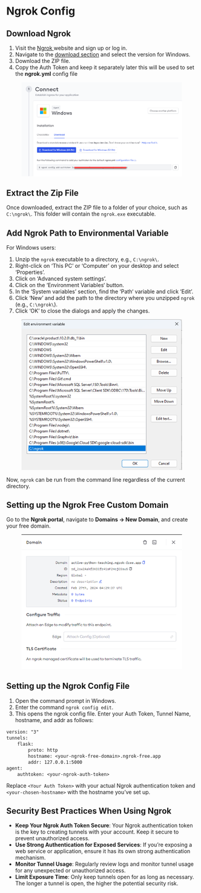 # Ngrok Config

## Download Ngrok

1. Visit the [Ngrok ](https://ngrok.com/)website and sign up or log in.
2. Navigate to the [download section](https://dashboard.ngrok.com/get-started/setup/windows) and select the version for Windows.
3. Download the ZIP file.
4. Copy the Auth Token and keep it separately later this will be used to set the **ngrok.yml** config file

<figure><img src="../../.gitbook/assets/Ngrok Windows Download.webp" alt=""><figcaption></figcaption></figure>

## Extract the Zip File

Once downloaded, extract the ZIP file to a folder of your choice, such as `C:\ngrok\`. This folder will contain the `ngrok.exe` executable.

## Add Ngrok Path to Environmental Variable

For Windows users:

1. Unzip the `ngrok` executable to a directory, e.g., `C:\ngrok\`.
2. Right-click on ‘This PC’ or ‘Computer’ on your desktop and select ‘Properties’.
3. Click on ‘Advanced system settings’.
4. Click on the ‘Environment Variables‘ button.
5. In the ‘System variables’ section, find the ‘Path‘ variable and click ‘Edit’.
6. Click ‘New’ and add the path to the directory where you unzipped `ngrok` (e.g., `C:\ngrok\`).
7. Click ‘OK’ to close the dialogs and apply the changes.

<figure><img src="../../.gitbook/assets/Ngrok Environmental Variables.webp" alt=""><figcaption></figcaption></figure>

Now, `ngrok` can be run from the command line regardless of the current directory.



## Setting up the Ngrok Free Custom Domain

Go to the **Ngrok portal**, navigate to **Domains -> New Domain**, and create your free domain.

<figure><img src="../../.gitbook/assets/Ngrok Free Custom Domain.webp" alt=""><figcaption></figcaption></figure>

## Setting up the Ngrok Config File

1. Open the command prompt in Windows.
2. Enter the command `ngrok config edit`.
3. This opens the ngrok config file. Enter your Auth Token, Tunnel Name, hostname, and addr as follows:

```markup
version: "3"
tunnels:
    flask:
        proto: http
        hostname: <your-ngrok-free-domain>.ngrok-free.app
        addr: 127.0.0.1:5000
agent:
    authtoken: <your-ngrok-auth-token>
```

Replace `<Your Auth Token>` with your actual Ngrok authentication token and `<your-chosen-hostname>` with the hostname you’ve set up.

####

## &#x20;Security Best Practices When Using Ngrok

* **Keep Your Ngrok Auth Token Secure**: Your Ngrok authentication token is the key to creating tunnels with your account. Keep it secure to prevent unauthorized access.
* **Use Strong Authentication for Exposed Services**: If you’re exposing a web service or application, ensure it has its own strong authentication mechanism.
* **Monitor Tunnel Usage**: Regularly review logs and monitor tunnel usage for any unexpected or unauthorized access.
* **Limit Exposure Time**: Only keep tunnels open for as long as necessary. The longer a tunnel is open, the higher the potential security risk.
